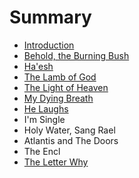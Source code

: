 # Summary

* [Introduction](README.md)
* [Behold, the Burning Bush](behold,_the_burning_bush.md)
* [Ha'esh](chapter1.md)
* [The Lamb of God](the_lamb_of_god.md)
* [The Light of Heaven](the_light_of_heaven.md)
* [My Dying Breath](my_dying_breath.md)
* [He Laughs](hamd.md/he_laughs.md)
* I'm Single
* Holy Water, Sang Rael
* Atlantis and The Doors
* The Encl
* [The Letter Why](the_letter_why.md)

